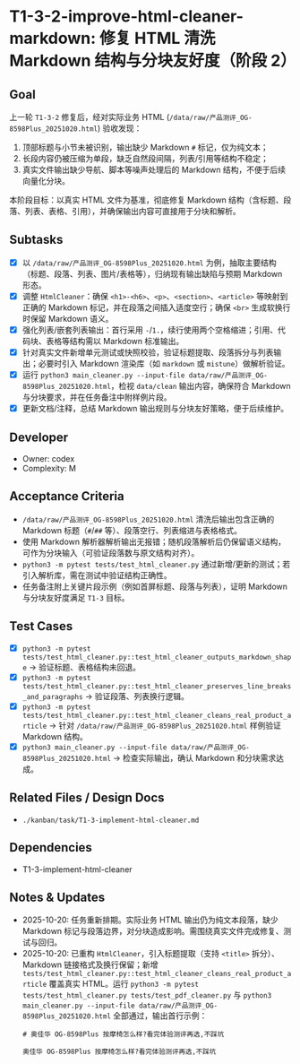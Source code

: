 # T1-3-2-improve-html-cleaner-markdown: 修复 HTML 清洗 Markdown 结构与分块友好度（阶段 2）

## Goal
上一轮 `T1-3-2` 修复后，经对实际业务 HTML (`/data/raw/产品测评_OG-8598Plus_20251020.html`) 验收发现：
1. 顶部标题与小节未被识别，输出缺少 Markdown `#` 标记，仅为纯文本；
2. 长段内容仍被压缩为单段，缺乏自然段间隔，列表/引用等结构不稳定；
3. 真实文件输出缺少导航、脚本等噪声处理后的 Markdown 结构，不便于后续向量化分块。

本阶段目标：以真实 HTML 文件为基准，彻底修复 Markdown 结构（含标题、段落、列表、表格、引用），并确保输出内容可直接用于分块和解析。

## Subtasks
- [x] 以 `/data/raw/产品测评_OG-8598Plus_20251020.html` 为例，抽取主要结构（标题、段落、列表、图片/表格等），归纳现有输出缺陷与预期 Markdown 形态。
- [x] 调整 `HtmlCleaner`：确保 `<h1>-<h6>`、`<p>`、`<section>`、`<article>` 等映射到正确的 Markdown 标记，并在段落之间插入适度空行；确保 `<br>` 生成软换行时保留 Markdown 语义。
- [x] 强化列表/嵌套列表输出：首行采用 `-`/`1.`，续行使用两个空格缩进；引用、代码块、表格等结构需以 Markdown 标准输出。
- [x] 针对真实文件新增单元测试或快照校验，验证标题提取、段落拆分与列表输出；必要时引入 Markdown 渲染库（如 `markdown` 或 `mistune`）做解析验证。
- [x] 运行 `python3 main_cleaner.py --input-file data/raw/产品测评_OG-8598Plus_20251020.html`，检视 `data/clean` 输出内容，确保符合 Markdown 与分块要求，并在任务备注中附样例片段。
- [x] 更新文档/注释，总结 Markdown 输出规则与分块友好策略，便于后续维护。

## Developer
- Owner: codex
- Complexity: M

## Acceptance Criteria
- `/data/raw/产品测评_OG-8598Plus_20251020.html` 清洗后输出包含正确的 Markdown 标题（`#`/`##` 等）、段落空行、列表缩进与表格格式。
- 使用 Markdown 解析器解析输出无报错；随机段落解析后仍保留语义结构，可作为分块输入（可验证段落数与原文结构对齐）。
- `python3 -m pytest tests/test_html_cleaner.py` 通过新增/更新的测试；若引入解析库，需在测试中验证结构正确性。
- 任务备注附上关键片段示例（例如首屏标题、段落与列表），证明 Markdown 与分块友好度满足 `T1-3` 目标。

## Test Cases
- [x] `python3 -m pytest tests/test_html_cleaner.py::test_html_cleaner_outputs_markdown_shape` -> 验证标题、表格结构未回退。
- [x] `python3 -m pytest tests/test_html_cleaner.py::test_html_cleaner_preserves_line_breaks_and_paragraphs` -> 验证段落、列表换行逻辑。
- [x] `python3 -m pytest tests/test_html_cleaner.py::test_html_cleaner_cleans_real_product_article` -> 针对 `/data/raw/产品测评_OG-8598Plus_20251020.html` 样例验证 Markdown 结构。
- [x] `python3 main_cleaner.py --input-file data/raw/产品测评_OG-8598Plus_20251020.html` -> 检查实际输出，确认 Markdown 和分块需求达成。

## Related Files / Design Docs
- `./kanban/task/T1-3-implement-html-cleaner.md`

## Dependencies
- T1-3-implement-html-cleaner

## Notes & Updates
- 2025-10-20: 任务重新排期。实际业务 HTML 输出仍为纯文本段落，缺少 Markdown 标记与段落边界，对分块造成影响。需围绕真实文件完成修复、测试与回归。
- 2025-10-20: 已重构 `HtmlCleaner`，引入标题提取（支持 `<title>` 拆分）、Markdown 链接格式及换行保留；新增 `tests/test_html_cleaner.py::test_html_cleaner_cleans_real_product_article` 覆盖真实 HTML。运行 `python3 -m pytest tests/test_html_cleaner.py tests/test_pdf_cleaner.py` 与 `python3 main_cleaner.py --input-file data/raw/产品测评_OG-8598Plus_20251020.html` 全部通过，输出首行示例：
  ```
  # 奥佳华 OG-8598Plus 按摩椅怎么样?看完体验测评再选,不踩坑
  
  奥佳华 OG-8598Plus 按摩椅怎么样?看完体验测评再选,不踩坑
  ```
